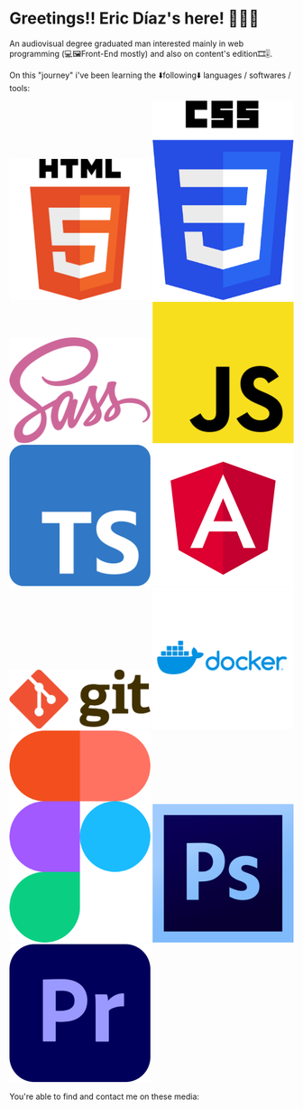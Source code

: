 # Greetings!! Eric Díaz's here! 🙋🏼‍♂️

An audiovisual degree graduated man interested mainly in web programming (💻🖼️Front-End mostly) and also on content's edition🎞️🎚️.

On this "journey" i've been learning the ⬇️following⬇️ languages / softwares / tools:

<img src="readme_images/HTML5_logo.svg" width="250px" height="auto" title="HTML5 logo"/>
<img src="readme_images/CSS3_logo.svg" width="250px" height="auto" title="CSS3 logo"/>
<img src="readme_images/Sass_Logo.svg" width="250px" height="auto" title="SCSS logo"/>
<img src="readme_images/JavaScript_logo.svg" width="250px" height="auto" title="JS logo"/>
<img src="readme_images/Typescript_logo.svg" width="250px" height="auto" title="TS logo"/>
<img src="readme_images/Angular_logo.svg" width="250px" height="auto" title="Angular logo"/>
<img src="readme_images/Git-logo.svg" width="250px" height="auto" title="Git logo"/>
<img src="readme_images/docker-vector-logo.svg" width="250px" height="auto" title="Docker logo"/>
<img src="readme_images/Figma-logo.svg" width="250px" height="auto" title="Figma logo"/>
<img src="readme_images/Adobe_Photoshop_CS6_icon.svg" width="250px" height="auto" title="Adobe Photoshop CS6 logo"/>
<img src="readme_images/Adobe_Premiere_Pro_icon.svg" width="250px" height="auto" title="Adobe Premiere Pro logo"/>

You're able to find and contact me on these media:



<!--
**EricDiCiv5/EricDiCiv5** is a ✨ _special_ ✨ repository because its `README.md` (this file) appears on your GitHub profile.

Here are some ideas to get you started:

- 🔭 I’m currently working on ...
- 🌱 I’m currently learning ...
- 👯 I’m looking to collaborate on ...
- 🤔 I’m looking for help with ...
- 💬 Ask me about ...
- 📫 How to reach me: ...
- 😄 Pronouns: ...
- ⚡ Fun fact: ...
-->
